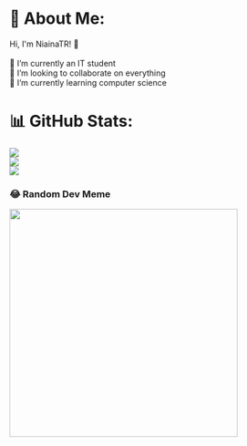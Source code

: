 # 💫 About Me:
Hi, I'm NiainaTR! 👋<br><br>🔭 I’m currently an IT student<br>👯  I’m looking to collaborate on everything<br>🌱 I’m currently learning computer science

# 📊 GitHub Stats:
![](https://github-readme-stats.vercel.app/api?username=NiainaTR&theme=cobalt&hide_border=true&include_all_commits=false&count_private=false)<br/>
![](https://github-readme-streak-stats.herokuapp.com/?user=NiainaTR&theme=cobalt&hide_border=true)<br/>
![](https://github-readme-stats.vercel.app/api/top-langs/?username=NiainaTR&theme=cobalt&hide_border=true&include_all_commits=false&count_private=false&layout=compact)

### 😂 Random Dev Meme
<img src='https://memer-new.vercel.app/' style="height: 400px;"/>

<!-- Proudly created with GPRM ( https://gprm.itsvg.in ) -->
